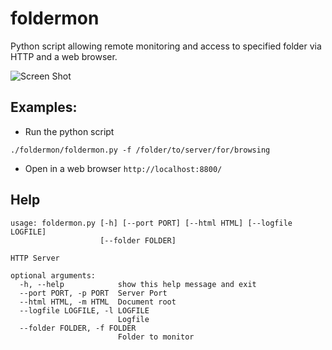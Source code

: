 # foldermon

Python script allowing remote monitoring and access to specified folder via HTTP and a web browser.

![Screen Shot](https://raw.githubusercontent.com/wheresjames/filemon/master/docs/imgs/ss-filemon-md.png)


## Examples:

* Run the python script

`./foldermon/foldermon.py -f /folder/to/server/for/browsing`

* Open in a web browser `http://localhost:8800/`


## Help

```
usage: foldermon.py [-h] [--port PORT] [--html HTML] [--logfile LOGFILE]
                    [--folder FOLDER]

HTTP Server

optional arguments:
  -h, --help            show this help message and exit
  --port PORT, -p PORT  Server Port
  --html HTML, -m HTML  Document root
  --logfile LOGFILE, -l LOGFILE
                        Logfile
  --folder FOLDER, -f FOLDER
                        Folder to monitor
```
